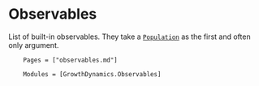 # Observables

List of built-in observables. They take a [`Population`](@ref) as the first and often only argument.

```@index
    Pages = ["observables.md"]
```

```@autodocs
    Modules = [GrowthDynamics.Observables]
```
